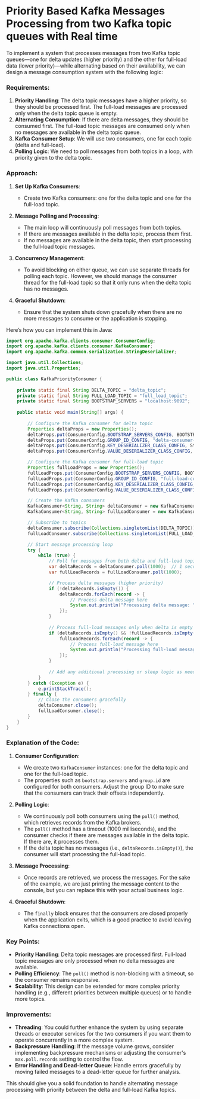 # Priority Based Kafka Messages Processing from two Kafka topic queues with Real time


To implement a system that processes messages from two Kafka topic queues—one for delta updates (higher priority) and the other for full-load data (lower priority)—while alternating based on their availability, we can design a message consumption system with the following logic:

### Requirements:
1. **Priority Handling**: The delta topic messages have a higher priority, so they should be processed first. The full-load messages are processed only when the delta topic queue is empty.
2. **Alternating Consumption**: If there are delta messages, they should be consumed first. The full-load topic messages are consumed only when no messages are available in the delta topic queue.
3. **Kafka Consumer Setup**: We will use two consumers, one for each topic (delta and full-load).
4. **Polling Logic**: We need to poll messages from both topics in a loop, with priority given to the delta topic.

### Approach:

1. **Set Up Kafka Consumers**:
   - Create two Kafka consumers: one for the delta topic and one for the full-load topic.
   
2. **Message Polling and Processing**:
   - The main loop will continuously poll messages from both topics.
   - If there are messages available in the delta topic, process them first.
   - If no messages are available in the delta topic, then start processing the full-load topic messages.

3. **Concurrency Management**:
   - To avoid blocking on either queue, we can use separate threads for polling each topic. However, we should manage the consumer thread for the full-load topic so that it only runs when the delta topic has no messages.

4. **Graceful Shutdown**:
   - Ensure that the system shuts down gracefully when there are no more messages to consume or the application is stopping.

Here’s how you can implement this in Java:

```java
import org.apache.kafka.clients.consumer.ConsumerConfig;
import org.apache.kafka.clients.consumer.KafkaConsumer;
import org.apache.kafka.common.serialization.StringDeserializer;

import java.util.Collections;
import java.util.Properties;

public class KafkaPriorityConsumer {
    
    private static final String DELTA_TOPIC = "delta_topic";
    private static final String FULL_LOAD_TOPIC = "full_load_topic";
    private static final String BOOTSTRAP_SERVERS = "localhost:9092";
    
    public static void main(String[] args) {
        
        // Configure the Kafka consumer for delta topic
        Properties deltaProps = new Properties();
        deltaProps.put(ConsumerConfig.BOOTSTRAP_SERVERS_CONFIG, BOOTSTRAP_SERVERS);
        deltaProps.put(ConsumerConfig.GROUP_ID_CONFIG, "delta-consumer-group");
        deltaProps.put(ConsumerConfig.KEY_DESERIALIZER_CLASS_CONFIG, StringDeserializer.class.getName());
        deltaProps.put(ConsumerConfig.VALUE_DESERIALIZER_CLASS_CONFIG, StringDeserializer.class.getName());

        // Configure the Kafka consumer for full-load topic
        Properties fullLoadProps = new Properties();
        fullLoadProps.put(ConsumerConfig.BOOTSTRAP_SERVERS_CONFIG, BOOTSTRAP_SERVERS);
        fullLoadProps.put(ConsumerConfig.GROUP_ID_CONFIG, "full-load-consumer-group");
        fullLoadProps.put(ConsumerConfig.KEY_DESERIALIZER_CLASS_CONFIG, StringDeserializer.class.getName());
        fullLoadProps.put(ConsumerConfig.VALUE_DESERIALIZER_CLASS_CONFIG, StringDeserializer.class.getName());

        // Create the Kafka consumers
        KafkaConsumer<String, String> deltaConsumer = new KafkaConsumer<>(deltaProps);
        KafkaConsumer<String, String> fullLoadConsumer = new KafkaConsumer<>(fullLoadProps);

        // Subscribe to topics
        deltaConsumer.subscribe(Collections.singletonList(DELTA_TOPIC));
        fullLoadConsumer.subscribe(Collections.singletonList(FULL_LOAD_TOPIC));

        // Start message processing loop
        try {
            while (true) {
                // Poll for messages from both delta and full-load topics
                var deltaRecords = deltaConsumer.poll(1000);  // 1 second timeout
                var fullLoadRecords = fullLoadConsumer.poll(1000);

                // Process delta messages (higher priority)
                if (!deltaRecords.isEmpty()) {
                    deltaRecords.forEach(record -> {
                        // Process delta message here
                        System.out.println("Processing delta message: " + record.value());
                    });
                }
                
                // Process full-load messages only when delta is empty
                if (deltaRecords.isEmpty() && !fullLoadRecords.isEmpty()) {
                    fullLoadRecords.forEach(record -> {
                        // Process full-load message here
                        System.out.println("Processing full-load message: " + record.value());
                    });
                }
                
                // Add any additional processing or sleep logic as needed
            }
        } catch (Exception e) {
            e.printStackTrace();
        } finally {
            // Close the consumers gracefully
            deltaConsumer.close();
            fullLoadConsumer.close();
        }
    }
}
```

### Explanation of the Code:

1. **Consumer Configuration**:
   - We create two `KafkaConsumer` instances: one for the delta topic and one for the full-load topic.
   - The properties such as `bootstrap.servers` and `group.id` are configured for both consumers. Adjust the group ID to make sure that the consumers can track their offsets independently.

2. **Polling Logic**:
   - We continuously poll both consumers using the `poll()` method, which retrieves records from the Kafka brokers.
   - The `poll()` method has a timeout (1000 milliseconds), and the consumer checks if there are messages available in the delta topic. If there are, it processes them.
   - If the delta topic has no messages (i.e., `deltaRecords.isEmpty()`), the consumer will start processing the full-load topic.

3. **Message Processing**:
   - Once records are retrieved, we process the messages. For the sake of the example, we are just printing the message content to the console, but you can replace this with your actual business logic.

4. **Graceful Shutdown**:
   - The `finally` block ensures that the consumers are closed properly when the application exits, which is a good practice to avoid leaving Kafka connections open.

### Key Points:
- **Priority Handling**: Delta topic messages are processed first. Full-load topic messages are only processed when no delta messages are available.
- **Polling Efficiency**: The `poll()` method is non-blocking with a timeout, so the consumer remains responsive.
- **Scalability**: This design can be extended for more complex priority handling (e.g., different priorities between multiple queues) or to handle more topics.

### Improvements:
- **Threading**: You could further enhance the system by using separate threads or executor services for the two consumers if you want them to operate concurrently in a more complex system.
- **Backpressure Handling**: If the message volume grows, consider implementing backpressure mechanisms or adjusting the consumer's `max.poll.records` setting to control the flow.
- **Error Handling and Dead-letter Queue**: Handle errors gracefully by moving failed messages to a dead-letter queue for further analysis.

This should give you a solid foundation to handle alternating message processing with priority between the delta and full-load Kafka topics.
